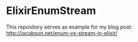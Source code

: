 # ElixirEnumStream

This repository serves as example for my blog post:
http://iacobson.net/enum-vs-stream-in-elixir/

